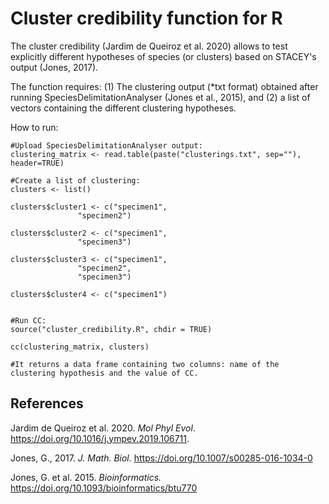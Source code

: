 # **Cluster credibility function for R**

The cluster credibility (Jardim de Queiroz et al. 2020) allows to test explicitly different hypotheses of species (or clusters) based on STACEY's output (Jones, 2017).

The function requires: 
(1) The clustering output (*txt format) obtained after running SpeciesDelimitationAnalyser (Jones et al., 2015), and (2) a list of vectors containing the different clustering hypotheses.

How to run:

```
#Upload SpeciesDelimitationAnalyser output:
clustering_matrix <- read.table(paste("clusterings.txt", sep=""), header=TRUE)

#Create a list of clustering:
clusters <- list() 

clusters$cluster1 <- c("specimen1",
		       "specimen2")

clusters$cluster2 <- c("specimen1",
 		       "specimen3")	
											
clusters$cluster3 <- c("specimen1",
		       "specimen2",
		       "specimen3")
                       
clusters$cluster4 <- c("specimen1")


#Run CC:
source("cluster_credibility.R", chdir = TRUE)

cc(clustering_matrix, clusters)

#It returns a data frame containing two columns: name of the clustering hypothesis and the value of CC.
```

## **References**

Jardim de Queiroz et al. 2020. *Mol Phyl Evol*. https://doi.org/10.1016/j.ympev.2019.106711.

Jones, G., 2017. *J. Math. Biol.* https://doi.org/10.1007/s00285-016-1034-0

Jones, G. et al. 2015. *Bioinformatics.* https://doi.org/10.1093/bioinformatics/btu770
